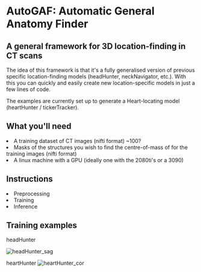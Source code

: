 <h1> AutoGAF: Automatic General Anatomy Finder </h1>
<h2> A general framework for 3D location-finding in CT scans </h2>

The idea of this framework is that it's a fully generalised version of previous specific location-finding models (headHunter, neckNavigator, etc.). With this you can quickly and easily create new location-specific models in just a few lines of code.

The examples are currently set up to generate a Heart-locating model (heartHunter / tickerTracker).

<h2>What you'll need </h2>
<li> A training dataset of CT images (nifti format) ~100? <br>
<li> Masks of the structures you wish to find the centre-of-mass of for the training images (nifti format) <br>
<li> A linux machine with a GPU (ideally one with the 2080ti's or a 3090) <br>

<h2>Instructions </h2>
<li> Preprocessing <br>
<li> Training <br>
<li> Inference <br>

<h2>Training examples </h2>
  headHunter

![headHunter_sag](https://user-images.githubusercontent.com/35701423/152800442-d12a5904-040a-4f6b-a46f-6f47af9a59b9.gif)

  heartHunter
![heartHunter_cor](https://user-images.githubusercontent.com/35701423/152800422-7b194f56-e602-4e35-8837-0898dc63d26d.gif)
